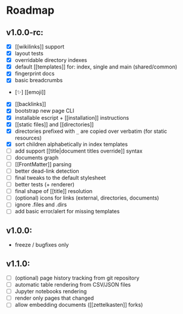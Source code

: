 # Roadmap

## v1.0.0-rc:

  - [x] [[wikilinks]] support
  - [x] layout tests
  - [x] overridable directory indexes
  - [x] default [[templates]] for: index, single and main (shared/common)
  - [x] fingerprint docs
  - [x] basic breadcrumbs
  - [:sparkles:] [[emoji]]
  - [x] [[backlinks]]
  - [x] bootstrap new page CLI
  - [x] installable escript + [[installation]] instructions
  - [x] [[static files]] and [[directories]]
  - [x] directories prefixed with `_` are copied over verbatim (for static
    resources)
  - [x] sort children alphabetically in index templates
  - [ ] add support [[title|document titles override]] syntax
  - [ ] documents graph
  - [ ] [[FrontMatter]] parsing
  - [ ] better dead-link detection
  - [ ] final tweaks to the default stylesheet
  - [ ] better tests (+ renderer)
  - [ ] final shape of [[title]] resolution
  - [ ] (optional) icons for links (external, directories, documents)
  - [ ] ignore .files and .dirs
  - [ ] add basic error/alert for missing templates

## v1.0.0:

  - freeze / bugfixes only

## v1.1.0:

  - [ ] (optional) page history tracking from git repository
  - [ ] automatic table rendering from CSV/JSON files
  - [ ] Jupyter notebooks rendering
  - [ ] render only pages that changed
  - [ ] allow embedding documents ([[zettelkasten]] forks)
